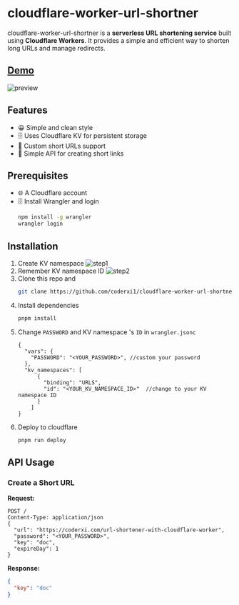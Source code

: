 # cloudflare-worker-url-shortner

cloudflare-worker-url-shortner is a **serverless URL shortening service** built using **Cloudflare Workers**. It provides a simple and efficient way to shorten long URLs and manage redirects.

## [Demo](https://surl.coderxi.com/)

![preview](https://github.com/user-attachments/assets/29038684-2a31-4520-9177-9fdd1a2d675e)

## Features

- 😀 Simple and clean style
- 🗄️ Uses Cloudflare KV for persistent storage
- 🔗 Custom short URLs support
- 📡 Simple API for creating short links

## Prerequisites
- 🌐 A Cloudflare account
- 🗄️ Install Wrangler and login
   ```sh
   npm install -g wrangler
   wrangler login
   ```
  

## Installation
1. Create KV namespace
   ![step1](https://github.com/user-attachments/assets/64ac30af-b144-4a23-9c19-d3018ce9bb58)
2. Remember KV namespace ID
   ![step2](https://github.com/user-attachments/assets/02ef2c13-6db4-4e4f-aed2-baf4d859a376)
3. Clone this repo and 
   ```sh
   git clone https://github.com/coderxi1/cloudflare-worker-url-shortner
   ```
4. Install dependencies
   ```sh
   pnpm install
   ```
5. Change `PASSWORD` and  KV namespace 's `ID` in `wrangler.jsonc`
   ```jsonc
   {
     "vars": {
       "PASSWORD": "<YOUR_PASSWORD>", //custom your password
     },
     "kv_namespaces": [
         {
           "binding": "URLS",
           "id": "<YOUR_KV_NAMESPACE_ID>"  //change to your KV namespace ID
         }
       ]
   }
   ```
6. Deploy to cloudflare
   ```sh
   pnpm run deploy
   ```

## API Usage

### Create a Short URL

**Request:**
```http
POST /
Content-Type: application/json
{
  "url": "https://coderxi.com/url-shortener-with-cloudflare-worker",
  "password": "<YOUR_PASSWORD>",
  "key": "doc",
  "expireDay": 1
}
```
**Response:**
```json
{
  "key": "doc"
}
```